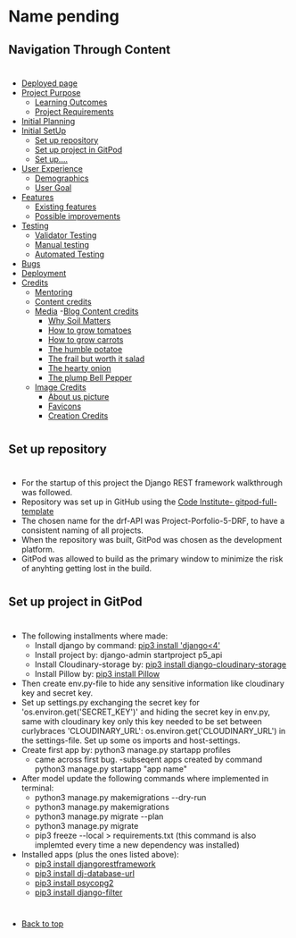 # Name pending

## Navigation Through Content
#
* [Deployed page]()
* [Project Purpose](#project-purpose)
    - [Learning Outcomes](#learning-outcomes)
    - [Project Requirements](#project-requirements)
* [Initial Planning](/deployment.md)
* [Initial SetUp](/setup.md)
    - [Set up repository](#set-up-repository)
    - [Set up project in GitPod](#set-up-project-in-gitpod)
    - [Set up....]()
* [User Experience](#user-experience-ux)
    - [Demographics](#demographics)
    - [User Goal](#user-goals)
* [Features](/features.md)
   - [Existing features](/features.md#existing-features)
   - [Possible improvements](/features.md#features-left-to-implement)
* [Testing](/testing.md)
    - [Validator Testing](/testing.md#validator-testing)
    - [Manual testing](/testing.md#manual-testing)
    - [Automated Testing](/testing.md#automated-testing)
* [Bugs](/bugs.md)
* [Deployment](/deployment.md)
* [Credits](#credits)
    - [Mentoring](#mentoring)
    - [Content credits](#content-credits)
    - [Media](/credits.md)
      -[Blog Content credits](/credits.md#blog-content-credits)
        - [Why Soil Matters](/credits.md#why-soil-matters)
        - [How to grow tomatoes](/credits.md#how-to-grow-tomatoes)
        - [How to grow carrots](/credits.md#how-to-grow-carrots)
        - [The humble potatoe](/credits.md#the-humble-potatoe)
        - [The frail but worth it salad](/credits.md#the-frail-but-worth-it-salad)
        - [The hearty onion](/credits.md#the-hearty-onion)
        - [The plump Bell Pepper](/credits.md#the-plump-bell-pepper)
     - [Image Credits](/credits.md#image-credits)
        - [About us picture](/credits.md#about-us-picture)
        - [Favicons](/credits.md#favicons)
        - [Creation Credits](/credits.md#creation-credits)
#
## Set up repository
#
- For the startup of this project the Django REST framework walkthrough was followed.
- Repository was set up in GitHub using the [Code Institute- gitpod-full-template](https://github.com/Code-Institute-Org/gitpod-full-template)
- The chosen name for the drf-API was Project-Porfolio-5-DRF, to have a consistent naming of all projects.
- When the repository was built, GitPod was chosen as the development platform.
- GitPod was allowed to build as the primary window to minimize the risk of anyhting getting lost in the build.
#
## Set up project in GitPod
#
- The following installments where made:
    - Install django by command: [pip3 install 'django<4'](https://www.djangoproject.com/)
    - Install project by: django-admin startproject p5_api
    - Install Cloudinary-storage by: [pip3 install django-cloudinary-storage](https://cloudinary.com/documentation/django_integration)
    - Install Pillow by: [pip3 install Pillow](https://pillow.readthedocs.io/en/stable/)
- Then create env.py-file to hide any sensitive information like cloudinary key and secret key.
- Set up settings.py exchanging the secret key for 'os.environ.get('SECRET_KEY')' and hiding the secret key in env.py,
  same with cloudinary key only this key needed to be set between curlybraces 'CLOUDINARY_URL':  os.environ.get('CLOUDINARY_URL') in the settings-file.
  Set up some os imports and host-settings.
- Create first app by: python3 manage.py startapp profiles
    - came across first bug.
    -subseqent apps created by command python3 manage.py startapp "app name"
- After model update the following commands where implemented in terminal:
   - python3 manage.py makemigrations --dry-run
   - python3 manage.py makemigrations
   - python3 manage.py migrate --plan
   - python3 manage.py migrate
   - pip3 freeze --local > requirements.txt (this command is also implemted every time a new dependency was installed)
- Installed apps (plus the ones listed above):
   - [pip3 install djangorestframework](https://www.django-rest-framework.org/)
   - [pip3 install dj-database-url](https://pypi.org/project/dj-database-url/)
   - [pip3 install psycopg2](https://pypi.org/project/psycopg2/)
   - [pip3 install django-filter](https://django-filter.readthedocs.io/en/stable/)

#
* [Back to top](#)
#